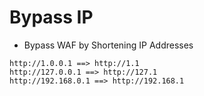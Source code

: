 # Bypass IP

- Bypass WAF by Shortening IP Addresses

```
http://1.0.0.1 ==> http://1.1
http://127.0.0.1 ==> http://127.1
http://192.168.0.1 ==> http://192.168.1
```